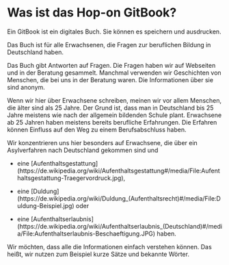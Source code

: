 # Was ist das Hop-on GitBook?

Ein GitBook ist ein digitales Buch. Sie können es speichern und ausdrucken.

Das Buch ist für alle Erwachsenen, die Fragen zur beruflichen Bildung in Deutschland haben.

Das Buch gibt Antworten auf Fragen. Die Fragen haben wir auf Webseiten und in der Beratung gesammelt. Manchmal verwenden wir Geschichten von Menschen, die bei uns in der Beratung waren. Die Informationen über sie sind anonym.

Wenn wir hier über Erwachsene schreiben, meinen wir vor allem Menschen, die älter sind als 25 Jahre. Der Grund ist, dass man in Deutschland bis 25 Jahre meistens wie nach der allgemein bildenden Schule plant. Erwachsene ab 25 Jahren haben meistens bereits berufliche Erfahrungen. Die Erfahren können Einfluss auf den Weg zu einem Berufsabschluss haben.

Wir konzentrieren uns hier besonders auf Erwachsene, die über ein Asylverfahren nach Deutschland gekommen sind und

* eine \[Aufenthaltsgestattung\]\(https:\/\/de.wikipedia.org\/wiki\/Aufenthaltsgestattung\#\/media\/File:Aufenthaltsgestattung-Traegervordruck.jpg\),

* eine \[Duldung\]\(https:\/\/de.wikipedia.org\/wiki\/Duldung\_\(Aufenthaltsrecht\)\#\/media\/File:Duldung-Beispiel.jpg\) oder

* eine \[Aufenthaltserlaubnis\]\(https:\/\/de.wikipedia.org\/wiki\/Aufenthaltserlaubnis\_\(Deutschland\)\#\/media\/File:Aufenthaltserlaubnis-Beschaeftigung.JPG\) haben.


Wir möchten, dass alle die Informationen einfach verstehen können. Das heißt, wir nutzen zum Beispiel kurze Sätze und bekannte Wörter.

